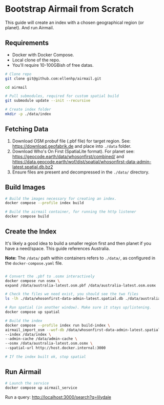 # Bootstrap Airmail from Scratch

This guide will create an index with a chosen geographical region (or planet). And run Airmail.

## Requirements

- Docker with Docker Compose.
- Local clone of the repo.
- You'll require 10-100GBish of free datas.

```bash
# Clone repo
git clone git@github.com:ellenhp/airmail.git

cd airmail

# Pull submodules, required for custom spatial build
git submodule update --init --recursive

# Create index folder
mkdir -p ./data/index
```

## Fetching Data

1. Download OSM probuf file (.pbf file) for target region. See: <https://download.geofabrik.de> and place into `./data` folder.
2. Download Who's On First (SpatiaLite format). For planet see: <https://geocode.earth/data/whosonfirst/combined/> and <https://data.geocode.earth/wof/dist/spatial/whosonfirst-data-admin-latest.spatial.db.bz2>
3. Ensure files are present and decompressed in the `./data/` directory.

## Build Images

```bash
# Build the images necessary for creating an index.
docker compose --profile index build

# Build the airmail container, for running the http listener
docker compose build
```

## Create the Index

It's likely a good idea to build a smaller region first and then planet if you have a need/space. This guide references Australia.

**Note:** The `/data/` path within containers refers to `./data/`, as configured in the `docker-compose.yaml` file.

```bash

# Convert the .pbf to .osmx interactively
docker compose run osmx \
expand /data/australia-latest.osm.pbf /data/australia-latest.osm.osmx

# Check the files we need exist, you should see the two files
ls -lh ./data/whosonfirst-data-admin-latest.spatial.db ./data/australia-latest.osm.osmx

# Run spatial (in another window). Make sure it stays up/listening.
docker compose up spatial

# Build the index
docker compose --profile index run build-index \
airmail_import_osm --wof-db /data/whosonfirst-data-admin-latest.spatial.db \
--index /data/index \
--admin-cache /data/admin-cache \
--osmx /data/australia-latest.osm.osmx \
--spatial-url http://host.docker.internal:3000

# If the index built ok, stop spatial
```

## Run Airmail

```bash
# Launch the service
docker compose up airmail_service
```

Run a query: <http://localhost:3000/search?q=lilydale>
